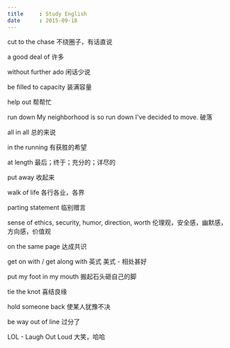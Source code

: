 ```yaml
---
title     : Study English
date      : 2015-09-18
---
```



cut to the chase
不绕圈子，有话直说

a good deal of
许多

without further ado
闲话少说

be filled to capacity
装满容量

help out
帮帮忙

run down
My neighborhood is so run down I've decided to move.
破落

all in all
总的来说

in the running
有获胜的希望

at length
最后；终于；充分的；详尽的

put away
收起来

walk of life
各行各业，各界

parting statement
临别赠言

sense of ethics, security, humor, direction, worth
伦理观，安全感，幽默感，方向感，价值观

on the same page
达成共识

get on with / get along with
英式           美式 - 相处甚好

put my foot in my mouth
搬起石头砸自己的脚

tie the knot
喜结良缘

hold someone back
使某人犹豫不决

be way out of line
过分了

LOL - Laugh Out Loud
大笑，哈哈
